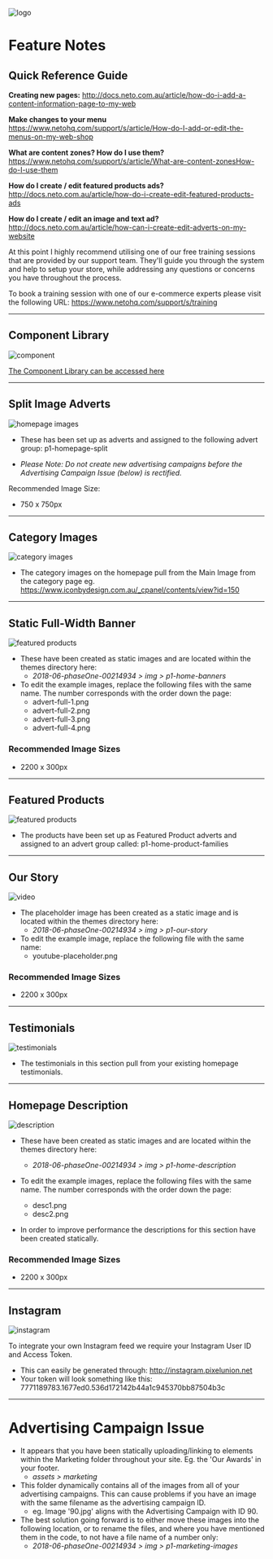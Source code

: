 ![logo](https://store.neto.com.au/assets/notes/icon-by-design/icon-logo.jpg)

# Feature Notes

## Quick Reference Guide

**Creating new pages:**
http://docs.neto.com.au/article/how-do-i-add-a-content-information-page-to-my-web

**Make changes to your menu**
https://www.netohq.com/support/s/article/How-do-I-add-or-edit-the-menus-on-my-web-shop

**What are content zones? How do I use them?**
https://www.netohq.com/support/s/article/What-are-content-zonesHow-do-I-use-them

**How do I create / edit featured products ads?**
http://docs.neto.com.au/article/how-do-i-create-edit-featured-products-ads

**How do I create / edit an image and text ad?**
http://docs.neto.com.au/article/how-can-i-create-edit-adverts-on-my-website

At this point I highly recommend utilising one of our free training sessions that are provided by our support team. They'll guide you through the system and help to setup your store, while addressing any questions or concerns you have throughout the process.

To book a training session with one of our e-commerce experts please visit the following URL:
https://www.netohq.com/support/s/training

---

## Component Library

![component](https://store.neto.com.au/assets/notes/icon-by-design/component.png)

[The Component Library can be accessed here](https://www.iconbydesign.com.au/?nview=2018-06-phaseOne-00214934&templatebody=p1-styles)

---

## Split Image Adverts

![homepage images](https://store.neto.com.au/assets/notes/icon-by-design/split-images.png)

- These has been set up as adverts and assigned to the following advert group: p1-homepage-split

- *Please Note: Do not create new advertising campaigns before the Advertising Campaign Issue (below) is rectified.*

Recommended Image Size:

- 750 x 750px

---

## Category Images

![category images](https://store.neto.com.au/assets/notes/icon-by-design/category-images.png)

- The category images on the homepage pull from the Main Image from the category page eg. https://www.iconbydesign.com.au/_cpanel/contents/view?id=150

---

## Static Full-Width Banner

![featured products](https://store.neto.com.au/assets/notes/icon-by-design/advert-full-4.png)

- These have been created as static images and are located within the themes directory here:
  - *2018-06-phaseOne-00214934 > img > p1-home-banners*
- To edit the example images, replace the following files with the same name. The number corresponds with the order down the page:
  - advert-full-1.png
  - advert-full-2.png
  - advert-full-3.png
  - advert-full-4.png

### Recommended Image Sizes

- 2200 x 300px

---

## Featured Products

![featured products](https://store.neto.com.au/assets/notes/icon-by-design/feat-products.png)

- The products have been set up as Featured Product adverts and assigned to an advert group called: p1-home-product-families

---

## Our Story

![video](https://store.neto.com.au/assets/notes/icon-by-design/video.png)

- The placeholder image has been created as a static image and is located within the themes directory here:
  - *2018-06-phaseOne-00214934 > img > p1-our-story*
- To edit the example image, replace the following file with the same name:
  - youtube-placeholder.png

### Recommended Image Sizes

- 2200 x 300px

---

## Testimonials

![testimonials](https://store.neto.com.au/assets/notes/icon-by-design/testimonials.png)

- The testimonials in this section pull from your existing homepage testimonials.

---

## Homepage Description

![description](https://store.neto.com.au/assets/notes/icon-by-design/description.png)

- These have been created as static images and are located within the themes directory here:
  - *2018-06-phaseOne-00214934 > img > p1-home-description*
- To edit the example images, replace the following files with the same name. The number corresponds with the order down the page:
  - desc1.png
  - desc2.png

- In order to improve performance the descriptions for this section have been created statically.

### Recommended Image Sizes

- 2200 x 300px

---

## Instagram

![instagram](https://store.neto.com.au/assets/notes/icon-by-design/instagram.png)

To integrate your own Instagram feed we require your Instagram User ID and Access Token.
  - This can easily be generated through: http://instagram.pixelunion.net
  - Your token will look something like this: 7771189783.1677ed0.536d172142b44a1c945370bb87504b3c

---

# Advertising Campaign Issue

- It appears that you have been statically uploading/linking to elements within the Marketing folder throughout your site. Eg. the 'Our Awards' in your footer.
  - *assets > marketing*
- This folder dynamically contains all of the images from all of your advertising campaigns. This can cause problems if you have an image with the same filename as the advertising campaign ID.
  - eg. Image '90.jpg' aligns with the Advertising Campaign with ID 90.
- The best solution going forward is to either move these images into the following location, or to rename the files, and where you have mentioned them in the code, to not have a file name of a number only:
  - *2018-06-phaseOne-00214934 > img > p1-marketing-images*